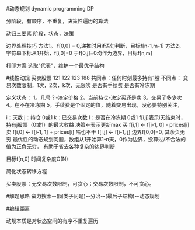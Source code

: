 #动态规划
dynamic programming
DP

分阶段，有顺序，不重复，决策性遍历的算法

动归三要素
阶段，状态，决策

边界处理技巧
方法1。
f[0,0] = 0,递推时用if语句判断，目标f[n-1,m-1]
方法2。
字符串下标从1开始，f[i,0]=0 于f[0,j]=0均作为边界，目标f[n,m]


打印方案
选取"代表"，维护一个最优子结构


#线性动规
买卖股票
121
122
123
188
共同点：任何时刻最多持有1股
不同点：
交易次数限制，1次，2次，k次，无限次
是否有手续费
是否有冷冻期

定义状态：
1。几号？-决定价格
2。当前持仓-决定买还是卖
3。交易了多少次
4。在不在冷冻期
5。手续费是个固定的值，随着交易出现，没必要特别关注，

i：天数
j：持仓 0或1
k：已交易次数
l：是否在冷冻期 0或1
f[i,j]表示i天结束时，持有j股票（0或1）的最大收益
决策<-表示更新max
买 f[i,1] <- f[i-1, 0] - prices[i]
卖 f[i,0] <- f[i-1, 1] + prices[i]
啥也不干 f[i,j] <- f[i-1, j]
边界f[0,0]=0, 其余负无穷
最优性的动态规划问题，数组从1开始算1-n天，0作为边界，没算过/不合法的值为正负无穷，
有助于省去各种复杂的边界判断

目标f[n,0]
时间复杂度O(N)

简化状态转移方程

买卖股票：无交易次数限制，可贪心；交易次数限制，不可贪心。

#解题思路
蛮力搜索--(同类子问题)--分治--(最后子结构)--动态规划


#编辑距离


动规本质是对状态空间的有序不重复遍历